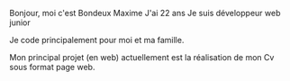 Bonjour, moi c'est Bondeux Maxime
J'ai 22 ans
Je suis développeur web junior

Je code principalement pour moi et ma famille.

Mon principal projet (en web) actuellement est la réalisation de mon Cv sous format page web.
